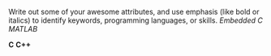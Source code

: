 Write out some of your awesome attributes, and use emphasis (like bold or italics) to identify keywords, programming languages, or skills. 
*Embedded C*
_MATLAB_

**C**
__C++__
